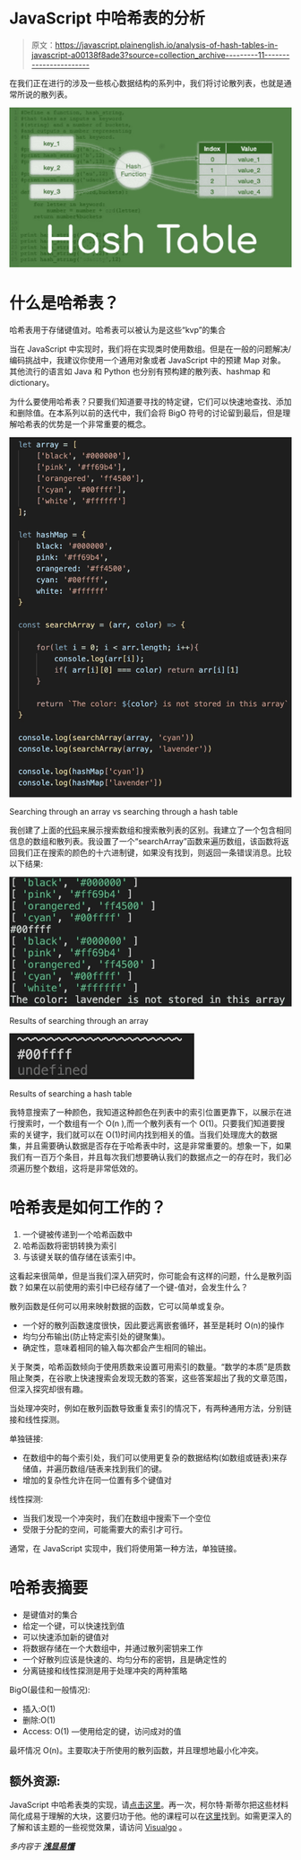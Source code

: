 # JavaScript 中哈希表的分析

> 原文：<https://javascript.plainenglish.io/analysis-of-hash-tables-in-javascript-a00138f8ade3?source=collection_archive---------11----------------------->

在我们正在进行的涉及一些核心数据结构的系列中，我们将讨论散列表，也就是通常所说的散列表。

![](img/682cefe3fbb9bf04aa3d3d69c3981297.png)

# 什么是哈希表？

哈希表用于存储键值对。哈希表可以被认为是这些“kvp”的集合

当在 JavaScript 中实现时，我们将在实现类时使用数组。但是在一般的问题解决/编码挑战中，我建议你使用一个通用对象或者 JavaScript 中的预建 Map 对象。其他流行的语言如 Java 和 Python 也分别有预构建的散列表、hashmap 和 dictionary。

为什么要使用哈希表？只要我们知道要寻找的特定键，它们可以快速地查找、添加和删除值。在本系列以前的迭代中，我们会将 BigO 符号的讨论留到最后，但是理解哈希表的优势是一个非常重要的概念。

![](img/9230f0bc4438adbe5bc7958adf8e7d23.png)

Searching through an array vs searching through a hash table

我创建了上面的[代码](https://github.com/maquino96/Colt-Steele-DSA-Udemy/blob/main/Code-Editor-Problems/hashExample.js)来展示搜索数组和搜索散列表的区别。我建立了一个包含相同信息的数组和散列表。我设置了一个“searchArray”函数来遍历数组，该函数将返回我们正在搜索的颜色的十六进制键，如果没有找到，则返回一条错误消息。比较以下结果:

![](img/2d0b58d7053fb689e35083aaa6ec8739.png)

Results of searching through an array

![](img/d7892d5b58312b5e37cc1343ea33913f.png)

Results of searching a hash table

我特意搜索了一种颜色，我知道这种颜色在列表中的索引位置更靠下，以展示在进行搜索时，一个数组有一个 O(n ),而一个散列表有一个 O(1)。只要我们知道要搜索的关键字，我们就可以在 O(1)时间内找到相关的值。当我们处理庞大的数据集，并且需要确认数据是否存在于哈希表中时，这是非常重要的。想象一下，如果我们有一百万个条目，并且每次我们想要确认我们的数据点之一的存在时，我们必须遍历整个数组，这将是非常低效的。

# 哈希表是如何工作的？

1.  一个键被传递到一个哈希函数中
2.  哈希函数将密钥转换为索引
3.  与该键关联的值存储在该索引中。

这看起来很简单，但是当我们深入研究时，你可能会有这样的问题，什么是散列函数？如果在以前使用的索引中已经存储了一个键-值对，会发生什么？

散列函数是任何可以用来映射数据的函数，它可以简单或复杂。

*   一个好的散列函数速度很快，因此要远离嵌套循环，甚至是耗时 O(n)的操作
*   均匀分布输出(防止特定索引处的键聚集)。
*   确定性，意味着相同的输入每次都会产生相同的输出。

关于聚类，哈希函数倾向于使用质数来设置可用索引的数量。“数学的本质”是质数阻止聚类，在谷歌上快速搜索会发现无数的答案，这些答案超出了我的文章范围，但深入探究却很有趣。

当处理冲突时，例如在散列函数导致重复索引的情况下，有两种通用方法，分别链接和线性探测。

单独链接:

*   在数组中的每个索引处，我们可以使用更复杂的数据结构(如数组或链表)来存储值，并遍历数组/链表来找到我们的键。
*   增加的复杂性允许在同一位置有多个键值对

线性探测:

*   当我们发现一个冲突时，我们在数组中搜索下一个空位
*   受限于分配的空间，可能需要大的索引才可行。

通常，在 JavaScript 实现中，我们将使用第一种方法，单独链接。

# 哈希表摘要

*   是键值对的集合
*   给定一个键，可以快速找到值
*   可以快速添加新的键值对
*   将数据存储在一个大数组中，并通过散列密钥来工作
*   一个好散列应该是快速的、均匀分布的密钥，且是确定性的
*   分离链接和线性探测是用于处理冲突的两种策略

BigO(最佳和一般情况):

*   插入:O(1)
*   删除:O(1)
*   Access: O(1) —使用给定的键，访问成对的值

最坏情况 O(n)。主要取决于所使用的散列函数，并且理想地最小化冲突。

## 额外资源:

JavaScript 中哈希表类的实现，请[点击这里](https://github.com/maquino96/Colt-Steele-DSA-Udemy/blob/main/Course/Data%20Structures/hashTable.js)。再一次，柯尔特·斯蒂尔把这些材料简化成易于理解的大块，这要归功于他。他的课程可以在[这里](https://www.udemy.com/course/js-algorithms-and-data-structures-masterclass/)找到。如需更深入的了解和该主题的一些视觉效果，请访问 [Visualgo](https://visualgo.net/en/hashtable?slide=1) 。

*多内容于* [***浅显易懂***](http://plainenglish.io/)